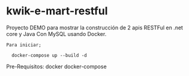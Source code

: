 # kwik-e-mart-restful
Proyecto DEMO para mostrar la construcción de 2 apis RESTFul en .net core y Java 
Con MySQL usando Docker.

```
Para iniciar;

  docker-compose up --build -d
```

Pre-Requisitos:
  docker
  docker-compose
